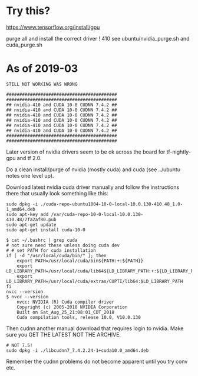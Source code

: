 # Try this?

https://www.tensorflow.org/install/gpu

purge all and install the correct driver ! 410 see ubuntu/nvidia_purge.sh and cuda_purge.sh

# As of 2019-03

    STILL NOT WORKING WAS WRONG

    ##########################################
    ##########################################
    ## nvidia-410 and CUDA 10-0 CUDNN 7.4.2 ##
    ## nvidia-410 and CUDA 10-0 CUDNN 7.4.2 ##
    ## nvidia-410 and CUDA 10-0 CUDNN 7.4.2 ##
    ## nvidia-410 and CUDA 10-0 CUDNN 7.4.2 ##
    ## nvidia-410 and CUDA 10-0 CUDNN 7.4.2 ##
    ## nvidia-410 and CUDA 10-0 CUDNN 7.4.2 ##
    ##########################################
    ##########################################

Later version of nvidia drivers seem to be ok across the board for tf-nightly-gpu and tf 2.0.

Do a clean install/purge of nvidia (mostly cuda) and cuda (see ../ubuntu notes one level up).

Download latest nvidia cuda driver manually and follow the instructions there that usually look something like this:

    sudo dpkg -i ./cuda-repo-ubuntu1804-10-0-local-10.0.130-410.48_1.0-1_amd64.deb
    sudo apt-key add /var/cuda-repo-10-0-local-10.0.130-410.48/7fa2af80.pub
    sudo apt-get update
    sudo apt-get install cuda-10-0

    $ cat ~/.bashrc | grep cuda
    # not sure need these unless doing cuda dev
    # # set PATH for cuda installation
    if [ -d "/usr/local/cuda/bin/" ]; then
        export PATH=/usr/local/cuda/bin${PATH:+:${PATH}}
        export LD_LIBRARY_PATH=/usr/local/cuda/lib64${LD_LIBRARY_PATH:+:${LD_LIBRARY_PATH}}
        export LD_LIBRARY_PATH=/usr/local/cuda/extras/CUPTI/lib64:$LD_LIBRARY_PATH
    fi
    nvcc --version
    $ nvcc --version
        nvcc: NVIDIA (R) Cuda compiler driver
        Copyright (c) 2005-2018 NVIDIA Corporation
        Built on Sat_Aug_25_21:08:01_CDT_2018
        Cuda compilation tools, release 10.0, V10.0.130

Then cudnn another manual download that requires login to nvidia. Make sure you GET THE LATEST NOT THE ARCHIVE.

    # NOT 7.5!
    sudo dpkg -i ./libcudnn7_7.4.2.24-1+cuda10.0_amd64.deb

Remember the cudnn problems do not become apparent until you try conv etc.



